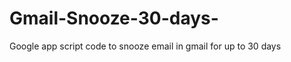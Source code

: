 Gmail-Snooze-30-days-
=====================

Google app script code to snooze email in gmail for up to 30 days
